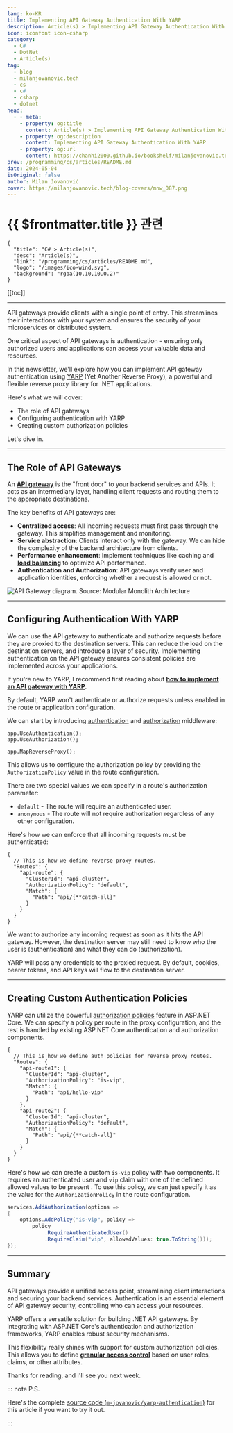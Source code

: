 ```yaml
---
lang: ko-KR
title: Implementing API Gateway Authentication With YARP
description: Article(s) > Implementing API Gateway Authentication With YARP
icon: iconfont icon-csharp
category: 
  - C#
  - DotNet
  - Article(s)
tag: 
  - blog
  - milanjovanovic.tech
  - cs
  - c#
  - csharp
  - dotnet
head:
  - - meta:
    - property: og:title
      content: Article(s) > Implementing API Gateway Authentication With YARP
    - property: og:description
      content: Implementing API Gateway Authentication With YARP
    - property: og:url
      content: https://chanhi2000.github.io/bookshelf/milanjovanovic.tech/implementing-api-gateway-authentication-with-yarp.html
prev: /programming/cs/articles/README.md
date: 2024-05-04
isOriginal: false
author: Milan Jovanović
cover: https://milanjovanovic.tech/blog-covers/mnw_087.png
---
```


# {{ $frontmatter.title }} 관련

```component VPCard
{
  "title": "C# > Article(s)",
  "desc": "Article(s)",
  "link": "/programming/cs/articles/README.md",
  "logo": "/images/ico-wind.svg",
  "background": "rgba(10,10,10,0.2)"
}
```

[[toc]]

---

<SiteInfo
  name="Implementing API Gateway Authentication With YARP"
  desc="In this newsletter, we'll explore how you can implement API gateway authentication using YARP (Yet Another Reverse Proxy), a powerful and flexible reverse proxy library for .NET applications."
  url="https://milanjovanovic.tech/blog/implementing-api-gateway-authentication-with-yarp/"
  logo="https://milanjovanovic.tech/profile_favicon.png"
  preview="https://milanjovanovic.tech/blog-covers/mnw_087.png"/>

API gateways provide clients with a single point of entry. This streamlines their interactions with your system and ensures the security of your microservices or distributed system.

One critical aspect of API gateways is authentication - ensuring only authorized users and applications can access your valuable data and resources.

In this newsletter, we'll explore how you can implement API gateway authentication using [<FontIcon icon="fa-brands fa-microsoft"/>YARP](https://microsoft.github.io/reverse-proxy/index.html) (Yet Another Reverse Proxy), a powerful and flexible reverse proxy library for .NET applications.

Here's what we will cover:

- The role of API gateways
- Configuring authentication with YARP
- Creating custom authorization policies

Let's dive in.

---

## The Role of API Gateways

An [**API gateway**](/milanjovanovic.tech/implementing-an-api-gateway-for-microservices-with-yarp.md) is the "front door" to your backend services and APIs. It acts as an intermediary layer, handling client requests and routing them to the appropriate destinations.

The key benefits of API gateways are:

- **Centralized access**: All incoming requests must first pass through the gateway. This simplifies management and monitoring.
- **Service abstraction**: Clients interact only with the gateway. We can hide the complexity of the backend architecture from clients.
- **Performance enhancement**: Implement techniques like caching and [**load balancing**](/milanjovanovic.tech/horizontally-scaling-aspnetcore-apis-with-yarp-load-balancing.md) to optimize API performance.
- **Authentication and Authorization**: API gateways verify user and application identities, enforcing whether a request is allowed or not.

![API Gateway diagram.<br/>Source: [Modular Monolith Architecture](/milanjovanovic.tech/modular-monolith-architecture/README.md)](https://milanjovanovic.tech/blogs/mnw_088/api_gateway.png?imwidth=3840)

---

## Configuring Authentication With YARP

We can use the API gateway to authenticate and authorize requests before they are proxied to the destination servers. This can reduce the load on the destination servers, and introduce a layer of security. Implementing authentication on the API gateway ensures consistent policies are implemented across your applications.

If you're new to YARP, I recommend first reading about [**how to implement an API gateway with YARP**](/milanjovanovic.tech/implementing-an-api-gateway-for-microservices-with-yarp.md).

By default, YARP won't authenticate or authorize requests unless enabled in the route or application configuration.

We can start by introducing [<FontIcon icon="fa-brands fa-microsoft"/>authentication](https://docs.microsoft.com/aspnet/core/security/authentication/) and [<FontIcon icon="fa-brands fa-microsoft"/>authorization](https://learn.microsoft.com/en-us/aspnet/core/security/authorization/introduction) middleware:

```cs{1-2}
app.UseAuthentication();
app.UseAuthorization();

app.MapReverseProxy();
```

This allows us to configure the authorization policy by providing the `AuthorizationPolicy` value in the route configuration.

There are two special values we can specify in a route's authorization parameter:

- `default` - The route will require an authenticated user.
- `anonymous` - The route will not require authorization regardless of any other configuration.

Here's how we can enforce that all incoming requests must be authenticated:

```json{6}
{
  // This is how we define reverse proxy routes.
  "Routes": {
    "api-route": {
      "ClusterId": "api-cluster",
      "AuthorizationPolicy": "default",
      "Match": {
        "Path": "api/{**catch-all}"
      }
    }
  }
}
```

We want to authorize any incoming request as soon as it hits the API gateway. However, the destination server may still need to know who the user is (authentication) and what they can do (authorization).

YARP will pass any credentials to the proxied request. By default, cookies, bearer tokens, and API keys will flow to the destination server.

---

## Creating Custom Authentication Policies

YARP can utilize the powerful [<FontIcon icon="fa-brands fa-microsoft"/>authorization policies](https://learn.microsoft.com/en-us/aspnet/core/security/authorization/policies) feature in ASP.NET Core. We can specify a policy per route in the proxy configuration, and the rest is handled by existing ASP.NET Core authentication and authorization components.

```json{6,13}
{
  // This is how we define auth policies for reverse proxy routes.
  "Routes": {
    "api-route1": {
      "ClusterId": "api-cluster",
      "AuthorizationPolicy": "is-vip",
      "Match": {
        "Path": "api/hello-vip"
      }
    },
    "api-route2": {
      "ClusterId": "api-cluster",
      "AuthorizationPolicy": "default",
      "Match": {
        "Path": "api/{**catch-all}"
      }
    }
  }
}
```

Here's how we can create a custom `is-vip` policy with two components. It requires an authenticated user and `vip` claim with one of the defined allowed values to be present . To use this policy, we can just specify it as the value for the `AuthorizationPolicy` in the route configuration.

```cs
services.AddAuthorization(options =>
{
    options.AddPolicy("is-vip", policy =>
        policy
            .RequireAuthenticatedUser()
            .RequireClaim("vip", allowedValues: true.ToString()));
});
```

---

## Summary

API gateways provide a unified access point, streamlining client interactions and securing your backend services. Authentication is an essential element of API gateway security, controlling who can access your resources.

YARP offers a versatile solution for building .NET API gateways. By integrating with ASP.NET Core's authentication and authorization frameworks, YARP enables robust security mechanisms.

This flexibility really shines with support for custom authorization policies. This allows you to define [**granular access control**](/milanjovanovic.tech/master-claims-transformation-for-flexible-aspnetcore-authorization.md) based on user roles, claims, or other attributes.

Thanks for reading, and I'll see you next week.

::: note P.S.

Here's the complete [source code (<FontIcon icon="iconfont icon-github"/>`m-jovanovic/yarp-authentication`)](https://github.com/m-jovanovic/yarp-authentication) for this article if you want to try it out.

<SiteInfo
  name="m-jovanovic/yarp-authentication"
  desc="An example project demonstrating how to implement an API Gateway with authentication using YARP."
  url="https://github.com/m-jovanovic/yarp-authentication"
  logo="https://avatars.githubusercontent.com/u/34191235?s=96&v=4"
  preview="https://opengraph.githubassets.com/8f88b7fbb4e56e9a3c4b643b30cb9332e0589f668c40767bf9f5be9c4c3eec70/m-jovanovic/yarp-authentication"/>

:::


